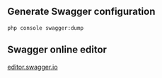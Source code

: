 ## Generate Swagger configuration
```
php console swagger:dump
```

## Swagger online editor
[editor.swagger.io](https://editor.swagger.io/)
